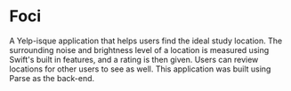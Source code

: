 # Foci
A Yelp-isque application that helps users find the ideal study location. 
The surrounding noise and brightness level of a location is measured using Swift's built in features, and a rating is then given. Users can review locations for other users to see as well. This application was built using Parse as the back-end.
